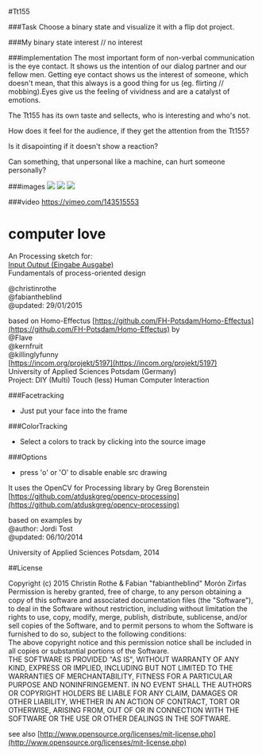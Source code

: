 #Tt155

###Task
Choose a binary state and visualize it with a flip dot project.

###My binary state
interest // no interest 

###implementation
The most important form of non-verbal communication is the eye contact. It shows us the intention of our dialog partner and our fellow men. Getting eye contact shows us the interest of someone, which doesn't mean, that this always is a good thing for us (eg. flirting // mobbing).Eyes give us the feeling of vividness and are a catalyst of emotions.

The Tt155 has its own taste and sellects, who is interesting and who's not.

How does it feel for the audience, if they get the attention from the Tt155?

Is it disapointing if it doesn't show a reaction?

Can something, that unpersonal like a machine, can hurt someone personally?

###images
![ ](https://cloud.githubusercontent.com/assets/9571378/11808610/b88a712c-a321-11e5-9f2a-c285d2d30e7c.jpg)
![ ](https://cloud.githubusercontent.com/assets/9571378/11808481/161b8034-a321-11e5-891f-dc81debb0ea5.jpg)
![ ](https://cloud.githubusercontent.com/assets/9571378/11808394/a20a490a-a320-11e5-95e7-26955d175f71.jpg)

###video
https://vimeo.com/143515553


computer love
=============

An Processing sketch for:  
[Input Output (Eingabe Ausgabe)](https://incom.org/workspace/5478)  
Fundamentals of process-oriented design  

@christinrothe  
@fabiantheblind  
@updated: 29/01/2015  

based on Homo-Effectus [https://github.com/FH-Potsdam/Homo-Effectus](https://github.com/FH-Potsdam/Homo-Effectus) by  
@Flave  
@kernfruit  
@killinglyfunny  
[https://incom.org/projekt/5197](https://incom.org/projekt/5197)  
University of Applied Sciences Potsdam (Germany)  
Project: DIY (Multi) Touch (less) Human Computer Interaction  

###Facetracking   
- Just put your face into the frame  

###ColorTracking   
- Select a colors to track by clicking into the source image  

###Options   
- press 'o' or 'O' to disable enable src drawing  


It uses the OpenCV for Processing library by Greg Borenstein  
[https://github.com/atduskgreg/opencv-processing](https://github.com/atduskgreg/opencv-processing)  

based on examples by  
@author: Jordi Tost  
@updated: 06/10/2014  

University of Applied Sciences Potsdam, 2014  

##License

Copyright (c)  2015 Christin Rothe & Fabian "fabiantheblind" Morón Zirfas  
Permission is hereby granted, free of charge, to any person obtaining a copy of this software and associated documentation files (the "Software"), to deal in the Software  without restriction, including without limitation the rights to use, copy, modify, merge, publish, distribute, sublicense, and/or sell copies of the Software, and to  permit persons to whom the Software is furnished to do so, subject to the following conditions:  
The above copyright notice and this permission notice shall be included in all copies or substantial portions of the Software.  
THE SOFTWARE IS PROVIDED "AS IS", WITHOUT WARRANTY OF ANY KIND, EXPRESS OR IMPLIED, INCLUDING BUT NOT LIMITED TO THE WARRANTIES OF MERCHANTABILITY, FITNESS FOR A  PARTICULAR PURPOSE AND NONINFRINGEMENT. IN NO EVENT SHALL THE AUTHORS OR COPYRIGHT HOLDERS BE LIABLE FOR ANY CLAIM, DAMAGES OR OTHER LIABILITY, WHETHER IN AN ACTION OF  CONTRACT, TORT OR OTHERWISE, ARISING FROM, OUT OF OR IN CONNECTION WITH THE SOFTWARE OR THE USE OR OTHER DEALINGS IN THE SOFTWARE.  

see also [http://www.opensource.org/licenses/mit-license.php](http://www.opensource.org/licenses/mit-license.php)


